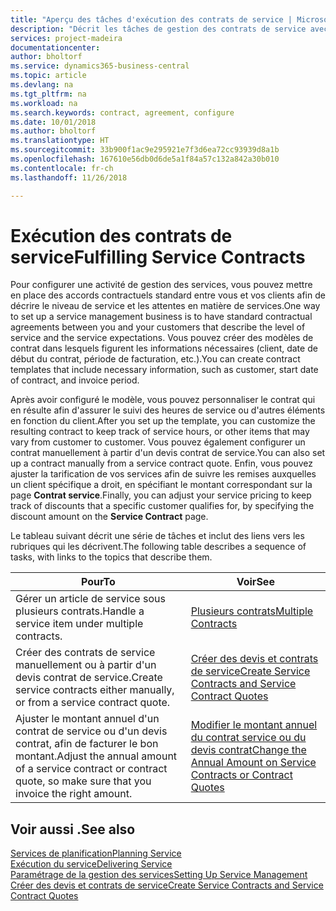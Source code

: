 ```yaml
---
title: "Aperçu des tâches d'exécution des contrats de service | Microsoft Docs"
description: "Décrit les tâches de gestion des contrats de service avec les clients."
services: project-madeira
documentationcenter: 
author: bholtorf
ms.service: dynamics365-business-central
ms.topic: article
ms.devlang: na
ms.tgt_pltfrm: na
ms.workload: na
ms.search.keywords: contract, agreement, configure
ms.date: 10/01/2018
ms.author: bholtorf
ms.translationtype: HT
ms.sourcegitcommit: 33b900f1ac9e295921e7f3d6ea72cc93939d8a1b
ms.openlocfilehash: 167610e56db0d6de5a1f84a57c132a842a30b010
ms.contentlocale: fr-ch
ms.lasthandoff: 11/26/2018

---
```

# <a name="fulfilling-service-contracts"></a><span data-ttu-id="fff46-103">Exécution des contrats de service</span><span class="sxs-lookup"><span data-stu-id="fff46-103">Fulfilling Service Contracts</span></span> 
<span data-ttu-id="fff46-104">Pour configurer une activité de gestion des services, vous pouvez mettre en place des accords contractuels standard entre vous et vos clients afin de décrire le niveau de service et les attentes en matière de services.</span><span class="sxs-lookup"><span data-stu-id="fff46-104">One way to set up a service management business is to have standard contractual agreements between you and your customers that describe the level of service and the service expectations.</span></span> <span data-ttu-id="fff46-105">Vous pouvez créer des modèles de contrat dans lesquels figurent les informations nécessaires (client, date de début du contrat, période de facturation, etc.).</span><span class="sxs-lookup"><span data-stu-id="fff46-105">You can create contract templates that include necessary information, such as customer, start date of contract, and invoice period.</span></span>  
  
<span data-ttu-id="fff46-106">Après avoir configuré le modèle, vous pouvez personnaliser le contrat qui en résulte afin d'assurer le suivi des heures de service ou d'autres éléments en fonction du client.</span><span class="sxs-lookup"><span data-stu-id="fff46-106">After you set up the template, you can customize the resulting contract to keep track of service hours, or other items that may vary from customer to customer.</span></span> <span data-ttu-id="fff46-107">Vous pouvez également configurer un contrat manuellement à partir d'un devis contrat de service.</span><span class="sxs-lookup"><span data-stu-id="fff46-107">You can also set up a contract manually from a service contract quote.</span></span> <span data-ttu-id="fff46-108">Enfin, vous pouvez ajuster la tarification de vos services afin de suivre les remises auxquelles un client spécifique a droit, en spécifiant le montant correspondant sur la page **Contrat service**.</span><span class="sxs-lookup"><span data-stu-id="fff46-108">Finally, you can adjust your service pricing to keep track of discounts that a specific customer qualifies for, by specifying the discount amount on the **Service Contract** page.</span></span>  

<span data-ttu-id="fff46-109">Le tableau suivant décrit une série de tâches et inclut des liens vers les rubriques qui les décrivent.</span><span class="sxs-lookup"><span data-stu-id="fff46-109">The following table describes a sequence of tasks, with links to the topics that describe them.</span></span>   
  
|<span data-ttu-id="fff46-110">**Pour**</span><span class="sxs-lookup"><span data-stu-id="fff46-110">**To**</span></span>|<span data-ttu-id="fff46-111">**Voir**</span><span class="sxs-lookup"><span data-stu-id="fff46-111">**See**</span></span>|  
|------------|-------------|  
|<span data-ttu-id="fff46-112">Gérer un article de service sous plusieurs contrats.</span><span class="sxs-lookup"><span data-stu-id="fff46-112">Handle a service item under multiple contracts.</span></span> | [<span data-ttu-id="fff46-113">Plusieurs contrats</span><span class="sxs-lookup"><span data-stu-id="fff46-113">Multiple Contracts</span></span>](service-multiple-contracts.md)|  
|<span data-ttu-id="fff46-114">Créer des contrats de service manuellement ou à partir d'un devis contrat de service.</span><span class="sxs-lookup"><span data-stu-id="fff46-114">Create service contracts either manually, or from a service contract quote.</span></span>| [<span data-ttu-id="fff46-115">Créer des devis et contrats de service</span><span class="sxs-lookup"><span data-stu-id="fff46-115">Create Service Contracts and Service Contract Quotes</span></span>](service-how-to-create-service-contracts-and-service-contract-quotes.md)|
|<span data-ttu-id="fff46-116">Ajuster le montant annuel d'un contrat de service ou d'un devis contrat, afin de facturer le bon montant.</span><span class="sxs-lookup"><span data-stu-id="fff46-116">Adjust the annual amount of a service contract or contract quote, so make sure that you invoice the right amount.</span></span>|[<span data-ttu-id="fff46-117">Modifier le montant annuel du contrat service ou du devis contrat</span><span class="sxs-lookup"><span data-stu-id="fff46-117">Change the Annual Amount on Service Contracts or Contract Quotes</span></span>](service-how-to-change-the-annual-amount-on-service-contracts-or-contract-quotes.md)|

## <a name="see-also"></a><span data-ttu-id="fff46-118">Voir aussi .</span><span class="sxs-lookup"><span data-stu-id="fff46-118">See also</span></span>
[<span data-ttu-id="fff46-119">Services de planification</span><span class="sxs-lookup"><span data-stu-id="fff46-119">Planning Service</span></span>](service-plan-service.md)  
[<span data-ttu-id="fff46-120">Exécution du service</span><span class="sxs-lookup"><span data-stu-id="fff46-120">Delivering Service</span></span>](service-deliver-service.md)  
[<span data-ttu-id="fff46-121">Paramétrage de la gestion des services</span><span class="sxs-lookup"><span data-stu-id="fff46-121">Setting Up Service Management</span></span>](service-setup-service.md)  
[<span data-ttu-id="fff46-122">Créer des devis et contrats de service</span><span class="sxs-lookup"><span data-stu-id="fff46-122">Create Service Contracts and Service Contract Quotes</span></span>](service-how-to-create-service-contracts-and-service-contract-quotes.md)  

